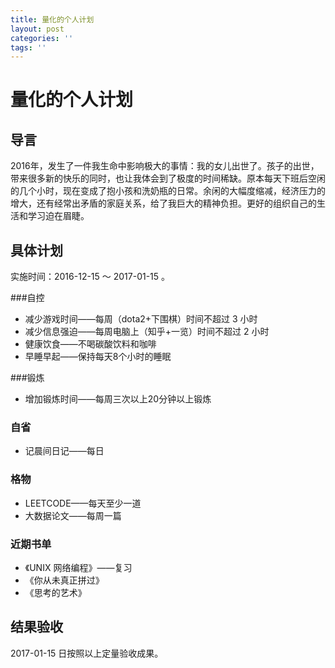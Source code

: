 ```yaml
---
title: 量化的个人计划
layout: post
categories: ''
tags: ''
---
```

# 量化的个人计划

## 导言

2016年，发生了一件我生命中影响极大的事情：我的女儿出世了。孩子的出世，带来很多新的快乐的同时，也让我体会到了极度的时间稀缺。原本每天下班后空闲的几个小时，现在变成了抱小孩和洗奶瓶的日常。余闲的大幅度缩减，经济压力的增大，还有经常出矛盾的家庭关系，给了我巨大的精神负担。更好的组织自己的生活和学习迫在眉睫。

<!--more-->

## 具体计划

实施时间：2016-12-15 ～ 2017-01-15 。

###自控

* 减少游戏时间——每周（dota2+下围棋）时间不超过 3 小时
* 减少信息强迫——每周电脑上（知乎+一览）时间不超过 2 小时
* 健康饮食——不喝碳酸饮料和咖啡
* 早睡早起——保持每天8个小时的睡眠

###锻炼

* 增加锻炼时间——每周三次以上20分钟以上锻炼

### 自省

* 记晨间日记——每日

### 格物

* LEETCODE——每天至少一道
* 大数据论文——每周一篇

### 近期书单

* 《UNIX 网络编程》——复习
* 《你从未真正拼过》
* 《思考的艺术》

## 结果验收
2017-01-15 日按照以上定量验收成果。
